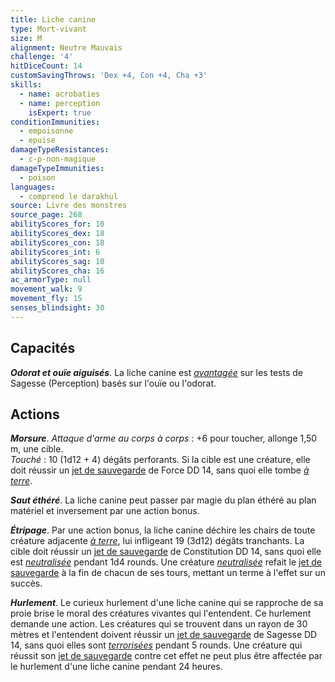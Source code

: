 ```yaml
---
title: Liche canine
type: Mort-vivant
size: M
alignment: Neutre Mauvais
challenge: '4'
hitDiceCount: 14
customSavingThrows: 'Dex +4, Con +4, Cha +3'
skills:
  - name: acrobaties
  - name: perception
    isExpert: true
conditionImmunities:
  - empoisonne
  - epuise
damageTypeResistances:
  - c-p-non-magique
damageTypeImmunities:
  - poison
languages:
  - comprend le darakhul
source: Livre des monstres
source_page: 268
abilityScores_for: 10
abilityScores_dex: 18
abilityScores_con: 18
abilityScores_int: 6
abilityScores_sag: 10
abilityScores_cha: 16
ac_armorType: null
movement_walk: 9
movement_fly: 15
senses_blindsight: 30
---
```

## Capacités
_**Odorat et ouïe aiguisés**_. La liche canine est [_avantagée_](/utiliser-les-caracteristiques/#avantage-et-desavantage) sur les tests de Sagesse (Perception) basés sur l'ouïe ou l'odorat.

## Actions
_**Morsure**_. _Attaque d'arme au corps à corps_ : +6 pour toucher, allonge 1,50 m, une cible.  
_Touché_ : 10 (1d12 + 4) dégâts perforants. Si la cible est une créature, elle doit réussir un [jet de sauvegarde](/utiliser-les-caracteristiques/#jets-de-sauvegarde) de Force DD 14, sans quoi elle tombe [_à terre_](/gerer-la-sante-du-personnage/#a-terre).

_**Saut éthéré**_. La liche canine peut passer par magie du plan éthéré au plan matériel et inversement par une action bonus.

_**Étripage**_. Par une action bonus, la liche canine déchire les chairs de toute créature adjacente [_à terre_](/gerer-la-sante-du-personnage/#a-terre), lui infligeant 19 (3d12) dégâts tranchants. La cible doit réussir un [jet de sauvegarde](/utiliser-les-caracteristiques/#jets-de-sauvegarde) de Constitution DD 14, sans quoi elle est [_neutralisée_](/gerer-la-sante-du-personnage/#neutralise) pendant 1d4 rounds. Une créature [_neutralisée_](/gerer-la-sante-du-personnage/#neutralise) refait le [jet de sauvegarde](/utiliser-les-caracteristiques/#jets-de-sauvegarde) à la fin de chacun de ses tours, mettant un terme à l'effet sur un succès.

_**Hurlement**_. Le curieux hurlement d'une liche canine qui se rapproche de sa proie brise le moral des créatures vivantes qui l'entendent. Ce hurlement demande une action. Les créatures qui se trouvent dans un rayon de 30 mètres et l'entendent doivent réussir un [jet de sauvegarde](/utiliser-les-caracteristiques/#jets-de-sauvegarde) de Sagesse DD 14, sans quoi elles sont [_terrorisées_](/gerer-la-sante-du-personnage/#terrorise) pendant 5 rounds. Une créature qui réussit son [jet de sauvegarde](/utiliser-les-caracteristiques/#jets-de-sauvegarde) contre cet effet ne peut plus être affectée par le hurlement d'une liche canine pendant 24 heures.
